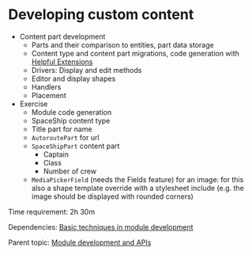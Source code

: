 # Developing custom content

- Content part development
  - Parts and their comparison to entities, part data storage
  - Content type and content part migrations, code generation with [Helpful Extensions](https://github.com/Lombiq/Helpful-Extensions#code-generation-helpful-extensions)
  - Drivers: Display and edit methods
  - Editor and display shapes
  - Handlers
  - Placement
- Exercise
  - Module code generation
  - SpaceShip content type
  - Title part for name
  - `AutoroutePart` for url
  - `SpaceShipPart` content part
    - Captain
    - Class
    - Number of crew
  - `MediaPickerField` (needs the Fields feature) for an image: for this also a shape template override with a stylesheet include (e.g. the image should be displayed with rounded corners)

Time requirement: 2h 30m

Dependencies: [Basic techniques in module development](BasicTechniquesInModuleDevelopment)

Parent topic: [Module development and APIs](./)
